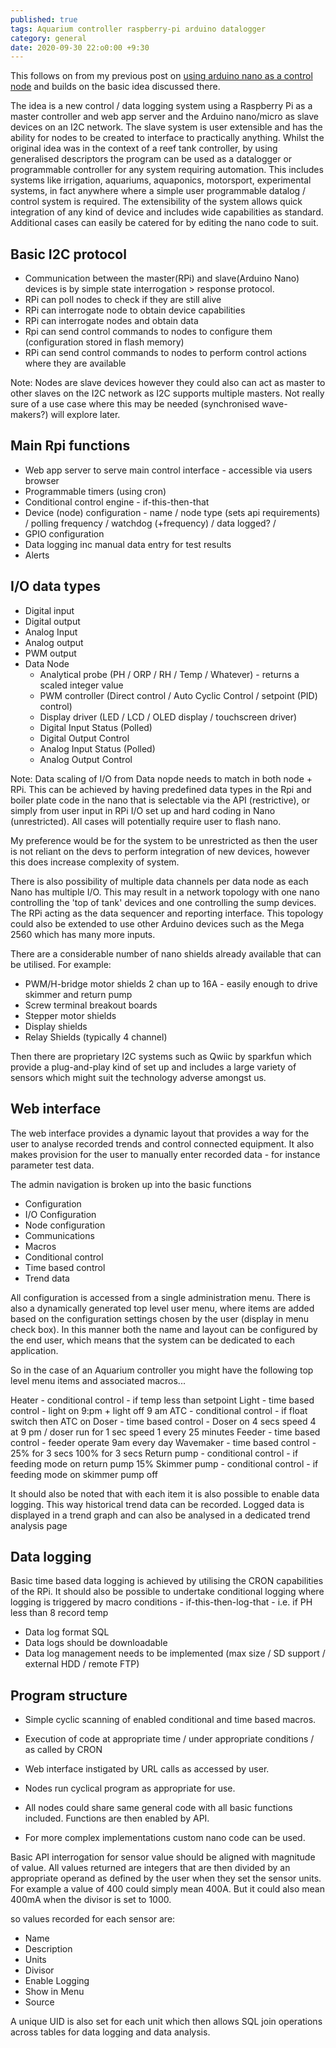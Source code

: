 ```yaml
---
published: true
tags: Aquarium controller raspberry-pi arduino datalogger
category: general
date: 2020-09-30 22:o0:00 +9:30
---
```


This follows on from my previous post on [using arduino nano as a control node](http://deeemm.com/general/2020/09/30/arduino-nano-nodes.html) and builds on the basic idea discussed there.

The idea is a new control / data logging system using a Raspberry Pi as a master controller and web app server and the Arduino nano/micro as slave devices on an I2C network. The slave system is user extensible and has the ability for nodes to be created to interface to practically anything. Whilst the original idea was in the context of a reef tank controller, by using generalised descriptors the program can be used as a datalogger or programmable controller for any system requiring automation. This includes systems like irrigation, aquariums, aquaponics, motorsport, experimental systems, in fact anywhere where a simple user programmable datalog / control system is required. The extensibility of the system allows quick integration of any kind of device and includes wide capabilities as standard. Additional cases can easily be catered for by editing the nano code to suit.


## Basic I2C protocol

- Communication between the master(RPi) and slave(Arduino Nano) devices is by simple state interrogation > response protocol. 
- RPi can poll nodes to check if they are still alive
- RPi can interrogate node to obtain device capabilities
- RPi can interrogate nodes and obtain data
- Rpi can send control commands to nodes to configure them (configuration stored in flash memory)
- RPi can send control commands to nodes to perform control actions where they are available

Note: Nodes are slave devices however they could also can act as master to other slaves on the I2C network as I2C supports multiple masters. Not really sure of a use case where this may be needed (synchronised wave-makers?) will explore later.


## Main Rpi functions
- Web app server to serve main control interface - accessible via users browser
- Programmable timers (using cron)
- Conditional control engine - if-this-then-that
- Device (node) configuration - name / node type (sets api requirements) / polling frequency / watchdog (+frequency) / data logged? / 
- GPIO configuration
- Data logging inc manual data entry for test results
- Alerts


## I/O data types
- Digital input
- Digital output
- Analog Input
- Analog output
- PWM output
- Data Node
  - Analytical probe (PH / ORP / RH / Temp / Whatever) - returns a scaled integer value
  - PWM controller (Direct control / Auto Cyclic Control / setpoint (PID) control)
  - Display driver (LED / LCD / OLED display / touchscreen driver)
  - Digital Input Status (Polled)
  - Digital Output Control
  - Analog Input Status (Polled)
  - Analog Output Control

Note: Data scaling of I/O from Data nopde needs to match in both node + RPi. This can be achieved by having predefined data types in the Rpi and boiler plate code in the nano that is selectable via the API (restrictive), or simply from user input in RPi I/O set up and hard coding in Nano (unrestricted). All cases will potentially require user to flash nano.

My preference would be for the system to be unrestricted as then the user is not reliant on the devs to perform integration of new devices, however this does increase complexity of system.

There is also possibility of multiple data channels per data node as each Nano has multiple I/O. This may result in a network topology with one nano controlling the 'top of tank' devices and one controlling the sump devices. The RPi acting as the data sequencer and reporting interface. This topology could also be extended to use other Arduino devices such as the Mega 2560 which has many more inputs.

There are a considerable number of nano shields already available that can be utilised. For example:
- PWM/H-bridge motor shields 2 chan up to 16A - easily enough to drive skimmer and return pump
- Screw terminal breakout boards
- Stepper motor shields
- Display shields
- Relay Shields (typically 4 channel)

Then there are proprietary I2C systems such as Qwiic by sparkfun which provide a plug-and-play kind of set up and includes a large variety of sensors which might suit the technology adverse amongst us.


## Web interface

The web interface provides a dynamic layout that provides a way for the user to analyse recorded trends and control connected equipment. It also makes provision for the user to manually enter recorded data - for instance parameter test data.

The admin navigation is broken up into the basic functions

- Configuration
- I/O Configuration
- Node configuration
- Communications
- Macros
 - Conditional control
 - Time based control
- Trend data

All configuration is accessed from a single administration menu. There is also a dynamically generated top level user menu, where items are added based on the configuration settings chosen by the user (display in menu check box). In this manner both the name and layout can be configured by the end user, which means that the system can be dedicated to each application.

So in the case of an Aquarium controller you might have the following top level menu items and associated macros...

Heater - conditional control - if temp less than setpoint 
Light - time based control - light on 9:pm + light off 9 am
ATC - conditional control - if float switch then ATC on
Doser - time based control - Doser on 4 secs speed 4 at 9 pm / doser run for 1 sec speed 1 every 25 minutes
Feeder - time based control - feeder operate 9am every day
Wavemaker - time based control - 25% for 3 secs 100% for 3 secs
Return pump - conditional control - if feeding mode on return pump 15%
Skimmer pump - conditional control - if feeding mode on skimmer pump off

It should also be noted that with each item it is also possible to enable data logging. This way historical trend data can be recorded. Logged data is displayed in a trend graph and can also be analysed in a dedicated trend analysis page


## Data logging

Basic time based data logging is achieved by utilising the CRON capabilities of the RPi. It should also be possible to undertake conditional logging where logging is triggered by macro conditions - if-this-then-log-that - i.e. if PH less than 8 record temp 

- Data log format SQL
- Data logs should be downloadable
- Data log management needs to be implemented (max size / SD support / external HDD / remote FTP)


## Program structure

- Simple cyclic scanning of enabled conditional and time based macros.
- Execution of code at appropriate time / under appropriate conditions / as called by CRON
- Web interface instigated by URL calls as accessed by user.

- Nodes run cyclical program as appropriate for use.
- All nodes could share same general code with all basic functions included. Functions are then enabled by API.
- For more complex implementations custom nano code can be used. 

Basic API interrogation for sensor value should be aligned with magnitude of value. All values returned are integers that are then divided by an appropriate operand as defined by the user when they set the sensor units. For example a value of 400 could simply mean 400A. But it could also mean 400mA when the divisor is set to 1000. 

so values recorded for each sensor are:

- Name
- Description
- Units
- Divisor
- Enable Logging
- Show in Menu
- Source

A unique UID is also set for each unit which then allows SQL join operations across tables for data logging and data analysis. 